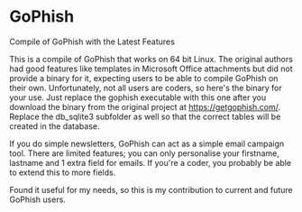 # GoPhish
Compile of GoPhish with the Latest Features

This is a compile of GoPhish that works on 64 bit Linux. The original authors had good features like templates in Microsoft Office attachments but did not provide a binary for it, expecting users to be able to compile GoPhish on their own. Unfortunately, not all users are coders, so here's the binary for your use. Just replace the gophish executable with this one after you download the binary from the original project at https://getgophish.com/. Replace the db_sqlite3 subfolder as well so that the correct tables will be created in the database.

If you do simple newsletters, GoPhish can act as a simple email campaign tool. There are limited features; you can only personalise your firstname, lastname and 1 extra field for emails. If you're a coder, you probably be able to extend this to more fields.

Found it useful for my needs, so this is my contribution to current and future GoPhish users.

